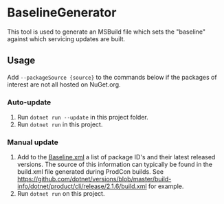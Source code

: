 # BaselineGenerator

This tool is used to generate an MSBuild file which sets the "baseline" against which servicing updates are built.

## Usage

Add `--packageSource {source}` to the commands below if the packages of interest are not all hosted on NuGet.org.

### Auto-update

1. Run `dotnet run --update` in this project folder.
2. Run `dotnet run` in this project.

### Manual update

1. Add to the [Baseline.xml](/eng/Baseline.xml) a list of package ID's and their latest released versions. The source of
this information can typically be found in the build.xml file generated during ProdCon builds. See
<https://github.com/dotnet/versions/blob/master/build-info/dotnet/product/cli/release/2.1.6/build.xml> for example.
2. Run `dotnet run` on this project.
